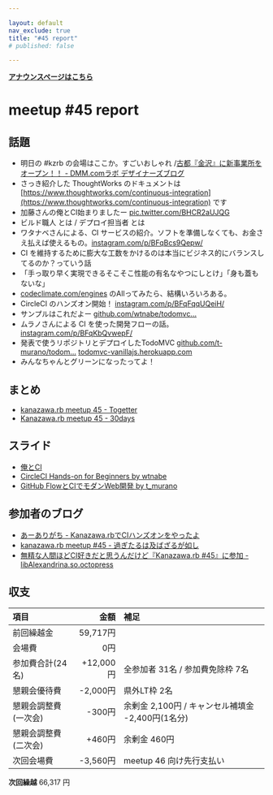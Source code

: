 ```yaml
---

layout: default
nav_exclude: true
title: "#45 report"
# published: false

---
```


<div style="text-align: left;"><a href="../"><strong>アナウンスページはこちら</strong></a></div> 

# meetup #45 report

## 話題

* 明日の #kzrb の会場はここか。すごいおしゃれ /[古都『金沢』に新事業所をオープン！！ - DMM.comラボ デザイナーズブログ](http://design.dmm.com/entry/2016/05/20/154027)
* さっき紹介した ThoughtWorks のドキュメントは [https://www.thoughtworks.com/continuous-integration](https://www.thoughtworks.com/continuous-integration) です
* 加藤さんの俺とCI始まりましたー [pic.twitter.com/BHCR2aUJQG](https://twitter.com/yu_kgr/status/733878441049624576/photo/1)
* ビルド職人 とは / デプロイ担当者 とは
* ワタナベさんによる、CI サービスの紹介。ソフトを準備しなくても、お金さえ払えば使えるもの。[instagram.com/p/BFqBcs9Qepw/](https://www.instagram.com/p/BFqBcs9Qepw/)
* CI を維持するために膨大な工数をかけるのは本当にビジネス的にバランスしてるのか？っていう話
* 「手っ取り早く実現できるそこそこ性能の有名なやつにしとけ」「身も蓋もないな」 
* [codeclimate.com/engines](https://codeclimate.com/engines) のAllってみたら、結構いろいろある。
* CircleCI のハンズオン開始！ [instagram.com/p/BFqFqqUQeiH/](https://www.instagram.com/p/BFqFqqUQeiH/)
* サンプルはこれだよー [github.com/wtnabe/todomvc…](https://github.com/wtnabe/todomvc-vanillajs)
* ムラノさんによる CI を使った開発フローの話。 [instagram.com/p/BFqKbQvwepF/](https://www.instagram.com/p/BFqKbQvwepF/)
* 発表で使うリポジトリとデプロイしたTodoMVC [github.com/t-murano/todom…](https://github.com/t-murano/todomvc-vanillajs-meetup45) [todomvc-vanillajs.herokuapp.com](https://todomvc-vanillajs.herokuapp.com/)
* みんなちゃんとグリーンになったってよ！

## まとめ

* [kanazawa.rb meetup 45 - Togetter](http://togetter.com/li/978082)
* [Kanazawa.rb meetup 45 - 30days](http://30d.jp/kzrb/35)


## スライド

* [俺とCI](http://www.slideshare.net/pharaohkj/ci-62487440)
* [CircleCI Hands-on for Beginners by wtnabe](https://speakerdeck.com/wtnabe/circleci-hands-on-for-beginners)
* [GitHub FlowとCIでモダンWeb開発 by t_murano](https://speakerdeck.com/murano/github-flowtocidemodanwebkai-fa)


## 参加者のブログ

* [あーありがち - Kanazawa.rbでCIハンズオンをやったよ](http://aligach.net/diary/20160521.html)
* [kanazawa.rb meetup #45 - 過ぎたるは及ばざるが如し](http://cotton-desu.hatenablog.com/entry/2016/05/28/201245)
* [無精な人間ほどCI好きだと思うんだけど『Kanazawa.rb #45』に参加 - libAlexandrina.so.octopress](https://octopress.phalanxware.com/blog/2016/05/29/busho-na-ningen-hodo-ci-suki-da-to-omou-n-kedo-kanazawa-rb-45-ni-sanka/)


## 収支

|項目                 |金額         |補足                                               |
|:--------------------|------------:|:--------------------------------------------------|
| 前回繰越金          |    59,717円 |                                                   |
| 会場費              |         0円 |                                                   |
| 参加費合計(24名)    |   +12,000円 | 全参加者 31名 / 参加費免除枠 7名                  |
| 懇親会優待費        |    -2,000円 | 県外LT枠 2名                                      |
| 懇親会調整費(一次会)|      -300円 | 余剰金 2,100円 / キャンセル補填金 -2,400円(1名分) |
| 懇親会調整費(二次会)|      +460円 | 余剰金 460円                                      |
| 次回会場費          |    -3,560円 | meetup 46 向け先行支払い                          |

**次回繰越**  66,317 円

